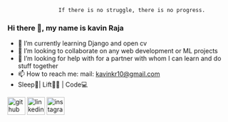                     If there is no struggle, there is no progress.
### Hi there 👋, my name is kavin Raja
<!---![](https://arturssmirnovs.github.io/github-profile-readme-generator/images/banner.png)--->


- 🌱 I’m currently learning Django and open cv 
- 👯 I’m looking to collaborate on any web development or ML projects 
- 🔎 I’m looking for help with for a partner with whom I can learn and do stuff together  
- 📫 How to reach me: mail: kavinkr10@gmail.com 
-  Sleep🛌| Lift🏋️‍♀️ | Code💻


[<img src='https://cdn.jsdelivr.net/npm/simple-icons@3.0.1/icons/github.svg' alt='github' height='40'>](https://github.com/errorsandbugs)      [<img src='https://cdn.jsdelivr.net/npm/simple-icons@3.0.1/icons/linkedin.svg' alt='linkedin' height='40'>](https://www.linkedin.com/in/kavin-raja-9653b31b1)         [<img src='https://cdn.jsdelivr.net/npm/simple-icons@3.0.1/icons/instagram.svg' alt='instagram' height='40'>](https://www.instagram.com/mr.darkness._/)  


<!---
errorsandbugs/errorsandbugs is a ✨ special ✨ repository because its `README.md` (this file) appears on your GitHub profile.
You can click the Preview link to take a look at your changes.
--->
